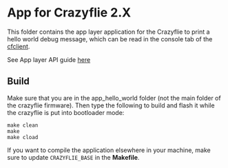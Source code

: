 # App for Crazyflie 2.X

This folder contains the app layer application for the Crazyflie to print a hello world debug message, which can be read in the console tab of the [cfclient](https://github.com/bitcraze/crazyflie-clients-python). 

See App layer API guide [here](https://www.bitcraze.io/documentation/repository/crazyflie-firmware/master/userguides/app_layer/)

## Build

Make sure that you are in the app_hello_world folder (not the main folder of the crazyflie firmware). Then type the following to build and flash it while the crazyflie is put into bootloader mode:

```
make clean
make 
make cload
```

If you want to compile the application elsewhere in your machine, make sure to update ```CRAZYFLIE_BASE``` in the **Makefile**.
